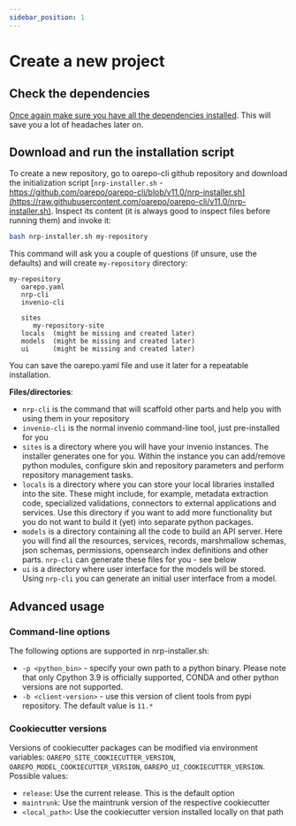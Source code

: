 ```yaml
---
sidebar_position: 1
---
```


# Create a new project

## Check the dependencies

[Once again make sure you have all the dependencies installed](../ecosystem.md). This will save you a lot of headaches later on.

## Download and run the installation script

To create a new repository, go to oarepo-cli github repository and download the initialization script
[`nrp-installer.sh` - https://github.com/oarepo/oarepo-cli/blob/v11.0/nrp-installer.sh](https://raw.githubusercontent.com/oarepo/oarepo-cli/v11.0/nrp-installer.sh).
Inspect its content (it is always good to inspect files before running them) and invoke it:

``` bash
bash nrp-installer.sh my-repository
```

This command will ask you a couple of questions (if unsure, use the defaults) and will create `my-repository` directory:

```directory
my-repository
   oarepo.yaml
   nrp-cli
   invenio-cli

   sites
      my-repository-site
   locals  (might be missing and created later)
   models  (might be missing and created later)
   ui      (might be missing and created later)
```

You can save the oarepo.yaml file and use it later for a repeatable installation.

**Files/directories**:

* `nrp-cli` is the command that will scaffold other parts and help you with using them in your repository
* `invenio-cli` is the normal invenio command-line tool, just pre-installed for you
* `sites` is a directory where you will have your invenio instances. The installer generates one for you. Within the instance you can add/remove python modules, configure skin and repository parameters and perform repository management tasks.
* `locals` is a directory where you can store your local libraries installed into the site. These might include, for example, metadata extraction code, specialized validations, connectors to external applications and services. Use this directory if you want to add more functionality but you do not want to build it (yet) into separate python packages.
* `models` is a directory containing all the code to build an API server. Here you will find all the resources, services, records, marshmallow schemas, json schemas, permissions, opensearch index definitions and other parts. `nrp-cli` can generate these files for you - see below
* `ui` is a directory where user interface for the models will be stored. Using `nrp-cli` you can generate an initial user interface from a model.

## Advanced usage

### Command-line options

The following options are supported in nrp-installer.sh:

* `-p <python_bin>` - specify your own path to a python binary. Please note that only Cpython 3.9 is officially supported, CONDA and other python versions are not supported.
* `-b <client-version>` - use this version of client tools from pypi repository. The default value is `11.*`

### Cookiecutter versions

Versions of cookiecutter packages can be modified via environment variables: `OAREPO_SITE_COOKIECUTTER_VERSION`, `OAREPO_MODEL_COOKIECUTTER_VERSION`, `OAREPO_UI_COOKIECUTTER_VERSION`. Possible values:

* `release`: Use the current release. This is the default option
* `maintrunk`: Use the maintrunk version of the respective cookiecutter
* `<local_path>`: Use the cookiecutter version installed locally on that path